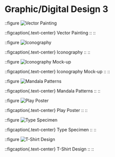 # Graphic/Digital Design 3

::figure
  ![Vector Painting](/img/vector-painting.jpg)

  ::figcaption{.text-center}
    Vector Painting
  ::
::

::figure
  ![Iconography](/img/icons.png)

  ::figcaption{.text-center}
    Iconography
  ::
::

::figure
  ![Iconography Mock-up](/img/mockup.jpg)

  ::figcaption{.text-center}
    Iconography Mock-up
  ::
::

::figure
  ![Mandala Patterns](/img/patterns.png)

  ::figcaption{.text-center}
    Mandala Patterns
  ::
::

::figure
  ![Play Poster](/img/poster.png)

  ::figcaption{.text-center}
    Play Poster
  ::
::

::figure
  ![Type Specimen](/img/specimen.jpg)

  ::figcaption{.text-center}
    Type Specimen
  ::
::

::figure
  ![T-Shirt Design](/img/t-design.png)

  ::figcaption{.text-center}
    T-Shirt Design
  ::
::
